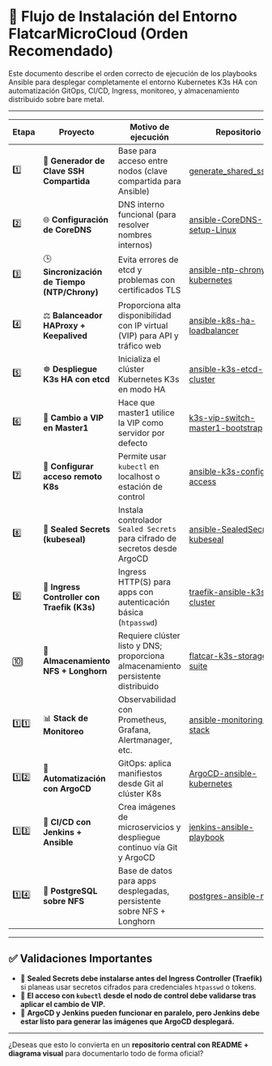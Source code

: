 # 🚀 Flujo de Instalación del Entorno FlatcarMicroCloud (Orden Recomendado)

Este documento describe el orden correcto de ejecución de los playbooks Ansible para desplegar completamente el entorno Kubernetes K3s HA con automatización GitOps, CI/CD, Ingress, monitoreo, y almacenamiento distribuido sobre bare metal.

---

| Etapa | Proyecto | Motivo de ejecución | Repositorio |
|-------|----------|----------------------|-------------|
| 1️⃣ | 🔐 **Generador de Clave SSH Compartida** | Base para acceso entre nodos (clave compartida para Ansible) | [generate_shared_ssh_key](https://github.com/vhgalvez/generate_shared_ssh_key) |
| 2️⃣ | 🌐 **Configuración de CoreDNS** | DNS interno funcional (para resolver nombres internos) | [ansible-CoreDNS-setup-Linux](https://github.com/vhgalvez/ansible-CoreDNS-setup-Linux) |
| 3️⃣ | 🕒 **Sincronización de Tiempo (NTP/Chrony)** | Evita errores de etcd y problemas con certificados TLS | [ansible-ntp-chrony-kubernetes](https://github.com/vhgalvez/ansible-ntp-chrony-kubernetes) |
| 4️⃣ | ⚖️ **Balanceador HAProxy + Keepalived** | Proporciona alta disponibilidad con IP virtual (VIP) para API y tráfico web | [ansible-k8s-ha-loadbalancer](https://github.com/vhgalvez/ansible-k8s-ha-loadbalancer) |
| 5️⃣ | ☸️ **Despliegue K3s HA con etcd** | Inicializa el clúster Kubernetes K3s en modo HA | [ansible-k3s-etcd-cluster](https://github.com/vhgalvez/ansible-k3s-etcd-cluster) |
| 6️⃣ | 🧩 **Cambio a VIP en Master1** | Hace que master1 utilice la VIP como servidor por defecto | [k3s-vip-switch-master1-bootstrap](https://github.com/vhgalvez/k3s-vip-switch-master1-bootstrap) |
| 7️⃣ | 🔐 **Configurar acceso remoto K8s** | Permite usar `kubectl` en localhost o estación de control | [ansible-k3s-configure-access](https://github.com/vhgalvez/ansible-k3s-configure-access) |
| 8️⃣ | 🔐 **Sealed Secrets (kubeseal)** | Instala controlador `Sealed Secrets` para cifrado de secretos desde ArgoCD | [ansible-SealedSecrets-kubeseal](https://github.com/vhgalvez/ansible-SealedSecrets-kubeseal) |
| 9️⃣ | 🚪 **Ingress Controller con Traefik (K3s)** | Ingress HTTP(S) para apps con autenticación básica (`htpasswd`) | [traefik-ansible-k3s-cluster](https://github.com/vhgalvez/traefik-ansible-k3s-cluster) |
| 🔟 | 💾 **Almacenamiento NFS + Longhorn** | Requiere clúster listo y DNS; proporciona almacenamiento persistente distribuido | [flatcar-k3s-storage-suite](https://github.com/vhgalvez/flatcar-k3s-storage-suite) |
| 1️⃣1️⃣ | 📊 **Stack de Monitoreo** | Observabilidad con Prometheus, Grafana, Alertmanager, etc. | [ansible-monitoring-stack](https://github.com/vhgalvez/ansible-monitoring-stack) |
| 1️⃣2️⃣ | 🚀 **Automatización con ArgoCD** | GitOps: aplica manifiestos desde Git al clúster K8s | [ArgoCD-ansible-kubernetes](https://github.com/vhgalvez/ArgoCD-ansible-kubernetes) |
| 1️⃣3️⃣ | 🔄 **CI/CD con Jenkins + Ansible** | Crea imágenes de microservicios y despliegue continuo vía Git y ArgoCD | [jenkins-ansible-playbook](https://github.com/vhgalvez/jenkins-ansible-playbook) |
| 1️⃣4️⃣ | 🐘 **PostgreSQL sobre NFS** | Base de datos para apps desplegadas, persistente sobre NFS + Longhorn | [postgres-ansible-nfs](https://github.com/vhgalvez/postgres-ansible-nfs) |

---

## ✅ Validaciones Importantes

- 🔐 **Sealed Secrets debe instalarse antes del Ingress Controller (Traefik)** si planeas usar secretos cifrados para credenciales `htpasswd` o tokens.
- 📡 **El acceso con `kubectl` desde el nodo de control debe validarse tras aplicar el cambio de VIP.**
- 🔄 **ArgoCD y Jenkins pueden funcionar en paralelo, pero Jenkins debe estar listo para generar las imágenes que ArgoCD desplegará.**

---

¿Deseas que esto lo convierta en un **repositorio central con README + diagrama visual** para documentarlo todo de forma oficial?
